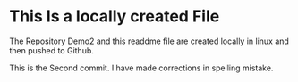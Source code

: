 # This Is a locally created File

The Repository Demo2 and this readdme file are created locally in linux and then pushed to Github.

This is the Second commit.
I have made corrections in spelling mistake.